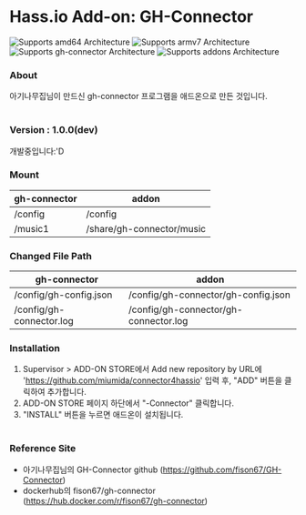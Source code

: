 # Hass.io Add-on: GH-Connector 


![Supports amd64 Architecture][amd64-shield]
![Supports armv7 Architecture][armv7-shield]
![Supports gh-connector Architecture][gh-connector-shield]
![Supports addons Architecture][addons-shield]


### About
아기나무집님이 만드신 gh-connector 프로그램을 애드온으로 만든 것입니다.
<br><br>

### Version : 1.0.0(dev)
개발중입니다:'D

### Mount
|gh-connector|addon|
|--|--|
| /config | /config
| /music1 | /share/gh-connector/music |

### Changed File Path
|gh-connector|addon|
|--|--|
| /config/gh-config.json | /config/gh-connector/gh-config.json |
| /config/gh-connector.log | /config/gh-connector/gh-connector.log |

### Installation
1. Supervisor > ADD-ON STORE에서 Add new repository by URL에 '<https://github.com/miumida/connector4hassio>' 입력 후, "ADD" 버튼을 클릭하여 추가합니다.
2. ADD-ON STORE 페이지 하단에서 "-Connector" 클릭합니다.
3. "INSTALL" 버튼을 누르면 애드온이 설치됩니다.
<br><br>

### Reference Site
- 아기나무집님의 GH-Connector github (https://github.com/fison67/GH-Connector)
- dockerhub의 fison67/gh-connector (https://hub.docker.com/r/fison67/gh-connector)

[forum]: https://cafe.naver.com/koreassistant
[github]: https://github.com/HAKorea/addons
[issue]: https://github.com/zooil/wallpadRS485/issues
[aarch64-shield]: https://img.shields.io/badge/aarch64-yes-green.svg
[amd64-shield]: https://img.shields.io/badge/amd64-yes-green.svg
[armhf-shield]: https://img.shields.io/badge/armhf-yes-green.svg
[armv7-shield]: https://img.shields.io/badge/armv7-yes-green.svg
[i386-shield]: https://img.shields.io/badge/i386-yes-green.svg

[addons-shield]: https://img.shields.io/badge/addons-1.0.0-orange.svg
[gh-connector-shield]: https://img.shields.io/badge/ghconnector-0.0.5-orange.svg
